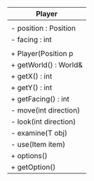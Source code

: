 | Player                |
| ------                |
|                       |
| - position : Position |
| - facing : int        |
|                       |
| + Player(Position p   |
| + getWorld() : World& |
| + getX() : int        |
| + getY() : int        |
| + getFacing() : int   |
| - move(int direction) |
| - look(int direction) |
| - examine(T obj)      |
| - use(Item item)      |
| + options()           |
| + getOption()         |